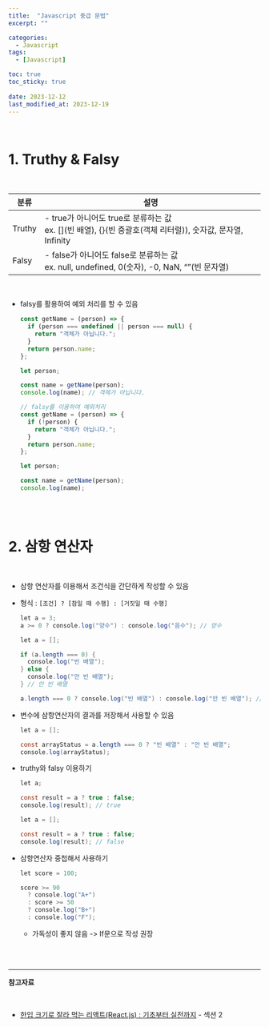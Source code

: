 ```yaml
---
title:  "Javascript 중급 문법"
excerpt: ""

categories:
  - Javascript
tags:
  - [Javascript]

toc: true
toc_sticky: true
 
date: 2023-12-12
last_modified_at: 2023-12-19
---
```


<br>

# **1. Truthy & Falsy**

<br>

| 분류 | 설명 |
| --- | --- |
| Truthy | - true가 아니어도 true로 분류하는 값 <br> ex. [](빈 배열), {}(빈 중괄호(객체 리터럴)), 숫자값, 문자열, Infinity |
| Falsy | - false가 아니어도 false로 분류하는 값 <br> ex. null, undefined, 0(숫자), -0, NaN, “”(빈 문자열) |

<br>

- falsy를 활용하여 예외 처리를 할 수 있음
    
    ```jsx
    const getName = (person) => {
      if (person === undefined || person === null) {
        return "객체가 아닙니다.";
      }
      return person.name;
    };
    
    let person;
    
    const name = getName(person);
    console.log(name); // 객체가 아닙니다.
    
    // falsy를 이용하여 예외처리
    const getName = (person) => {
      if (!person) {
        return "객체가 아닙니다.";
      }
      return person.name;
    };
    
    let person;
    
    const name = getName(person);
    console.log(name);
    ```

<br>
<br>

# **2. 삼항 연산자**

<br>

- 삼항 연산자를 이용해서 조건식을 간단하게 작성할 수 있음
- 형식 : `[조건] ? [참일 때 수행] : [거짓일 때 수행]`
    
    ```java
    let a = 3;
    a >= 0 ? console.log("양수") : console.log("음수"); // 양수
    ```
    
    ```java
    let a = [];
    
    if (a.length === 0) {
      console.log("빈 배열");
    } else {
      console.log("안 빈 배열");
    } // 안 빈 배열
    
    a.length === 0 ? console.log("빈 배열") : console.log("안 빈 배열"); // 안 빈 배열
    ```
    
- 변수에 삼항연산자의 결과를 저장해서 사용할 수 있음
    
    ```java
    let a = [];
    
    const arrayStatus = a.length === 0 ? "빈 배열" : "안 빈 배열";
    console.log(arrayStatus);
    ```
    
- truthy와 falsy 이용하기
    
    ```java
    let a;
    
    const result = a ? true : false;
    console.log(result); // true
    
    let a = [];
    
    const result = a ? true : false;
    console.log(result); // false
    ```
    
- 삼항연산자 중첩해서 사용하기
    
    ```java
    let score = 100;
    
    score >= 90
      ? console.log("A+")
      : score >= 50
      ? console.log("B+")
      : console.log("F");
    ```
    
    - 가독성이 좋지 않음 -> If문으로 작성 권장

<br>
<br>

---

**참고자료**

<br>

- [한입 크기로 잘라 먹는 리액트(React.js) : 기초부터 실전까지](https://inf.run/N9fZn) - 섹션 2

<br>
<br>
